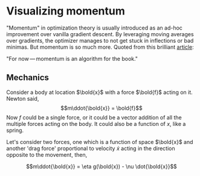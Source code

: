 # Visualizing momentum

"Momentum" in optimization theory is usually introduced as an ad-hoc improvement over vanilla gradient descent. By leveraging moving averages over gradients, the optimizer manages to not get stuck in inflections or bad minimas. But momentum is so much more. Quoted from this brilliant [article](https://distill.pub/2017/momentum/):

<it>"For now — momentum is an algorithm for the book."</it>

## Mechanics
Consider a body at location $\bold{x}$ with a force $\bold{f}$ acting on it. Newton said,
$$m\ddot{\bold{x}} = \bold{f}$$
Now $f$ could be a single force, or it could be a vector addition of all the multiple forces acting on the body. It could also be a function of $x$, like a spring.

Let's consider two forces, one which is a function of space $\bold{x}$ and another 'drag force' proportional to velocity $\dot{x}$ acting in the direction opposite to the movement, then,

$$m\ddot{\bold{x}} = \eta g(\bold{x}) - \nu \dot{\bold{x}}$$


